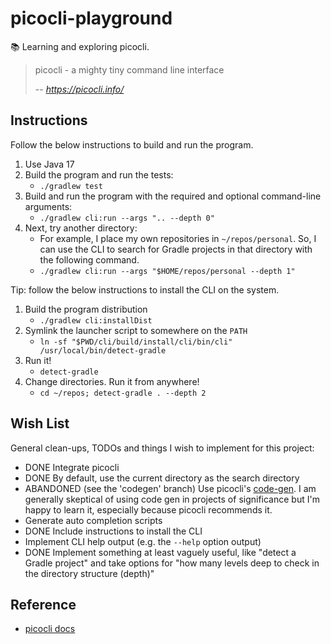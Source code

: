 # picocli-playground

📚 Learning and exploring picocli.

> picocli - a mighty tiny command line interface
>
> -- <cite>https://picocli.info/</cite>

## Instructions

Follow the below instructions to build and run the program.

1. Use Java 17
2. Build the program and run the tests:
    * `./gradlew test`
3. Build and run the program with the required and optional command-line arguments:
    * `./gradlew cli:run --args ".. --depth 0"`
4. Next, try another directory:
    * For example, I place my own repositories in `~/repos/personal`. So, I can use the CLI to search for Gradle
      projects in that directory with the following command.
    * `./gradlew cli:run --args "$HOME/repos/personal --depth 1"`

Tip: follow the below instructions to install the CLI on the system.

1. Build the program distribution
   * `./gradlew cli:installDist`
1. Symlink the launcher script to somewhere on the `PATH`
   * `ln -sf "$PWD/cli/build/install/cli/bin/cli" /usr/local/bin/detect-gradle`
1. Run it!
   * `detect-gradle`
1. Change directories. Run it from anywhere!
   * `cd ~/repos; detect-gradle . --depth 2`

## Wish List

General clean-ups, TODOs and things I wish to implement for this project:

* DONE Integrate picocli
* DONE By default, use the current directory as the search directory
* ABANDONED (see the 'codegen' branch) Use picocli's [code-gen](https://picocli.info/#_annotation_processor). I am generally skeptical of using code gen in
  projects of significance but I'm happy to learn it, especially because picocli recommends it.
* Generate auto completion scripts
* DONE Include instructions to install the CLI
* Implement CLI help output (e.g. the `--help` option output)
* DONE Implement something at least vaguely useful, like "detect a Gradle project" and take options for "how many
  levels deep to check in the directory structure (depth)"

## Reference

* [picocli docs](https://picocli.info/)
